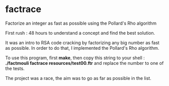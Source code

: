 # factrace
Factorize an integer as fast as possible using the Pollard's Rho algorithm

First rush : 48 hours to understand a concept and find the best solution.

It was an intro to RSA code cracking by factorizing any big number as fast as possible. In order to do that, I implemented the Pollard's Rho algorithm.

To use this program, first <b>make</b>, then copy this string to your shell : <b>./factmouli factrace resources/test00.ftr</b> and replace the number to one of the tests.

The project was a race, the aim was to go as far as possible in the list.
